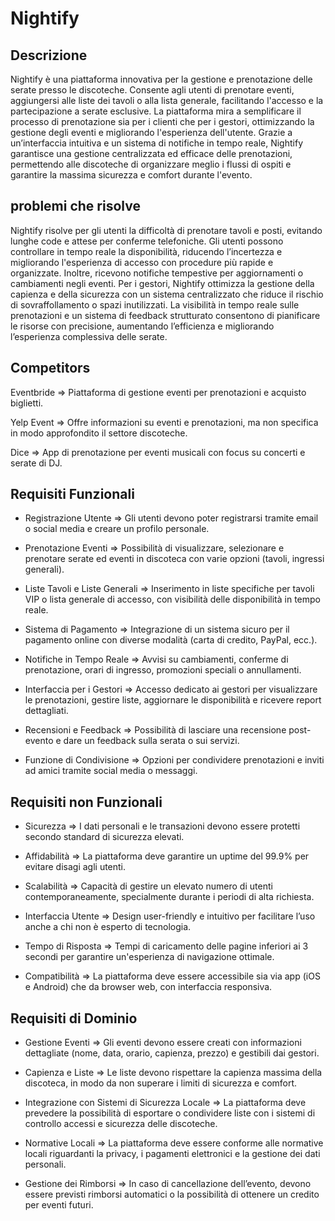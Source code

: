# Nightify


## Descrizione 
Nightify è una piattaforma innovativa per la gestione e prenotazione delle serate presso le discoteche. Consente agli utenti di prenotare eventi, aggiungersi alle liste dei tavoli o alla lista generale, facilitando l'accesso e la partecipazione a serate esclusive. La piattaforma mira a semplificare il processo di prenotazione sia per i clienti che per i gestori, ottimizzando la gestione degli eventi e migliorando l'esperienza dell'utente. Grazie a un’interfaccia intuitiva e un sistema di notifiche in tempo reale, Nightify garantisce una gestione centralizzata ed efficace delle prenotazioni, permettendo alle discoteche di organizzare meglio i flussi di ospiti e garantire la massima sicurezza e comfort durante l'evento.

## problemi che risolve 
Nightify risolve per gli utenti la difficoltà di prenotare tavoli e posti, evitando lunghe code e attese per conferme telefoniche. Gli utenti possono controllare in tempo reale la disponibilità, riducendo l’incertezza e migliorando l'esperienza di accesso con procedure più rapide e organizzate. Inoltre, ricevono notifiche tempestive per aggiornamenti o cambiamenti negli eventi.
Per i gestori, Nightify ottimizza la gestione della capienza e della sicurezza con un sistema centralizzato che riduce il rischio di sovraffollamento o spazi inutilizzati. La visibilità in tempo reale sulle prenotazioni e un sistema di feedback strutturato consentono di pianificare le risorse con precisione, aumentando l’efficienza e migliorando l’esperienza complessiva delle serate.

## Competitors 
  Eventbride => Piattaforma di gestione eventi per prenotazioni e acquisto biglietti.
  
  Yelp Event => Offre informazioni su eventi e prenotazioni, ma non specifica in modo approfondito il settore discoteche.
  
  Dice => App di prenotazione per eventi musicali con focus su concerti e serate di DJ.
  
## Requisiti Funzionali 
* Registrazione Utente => Gli utenti devono poter registrarsi tramite email o social media e creare un profilo personale.

* Prenotazione Eventi => Possibilità di visualizzare, selezionare e prenotare serate ed eventi in discoteca con varie opzioni (tavoli, ingressi generali).

* Liste Tavoli e Liste Generali => Inserimento in liste specifiche per tavoli VIP o lista generale di accesso, con visibilità delle disponibilità in tempo reale.

* Sistema di Pagamento => Integrazione di un sistema sicuro per il pagamento online con diverse modalità (carta di credito, PayPal, ecc.).

* Notifiche in Tempo Reale => Avvisi su cambiamenti, conferme di prenotazione, orari di ingresso, promozioni speciali o annullamenti.

* Interfaccia per i Gestori => Accesso dedicato ai gestori per visualizzare le prenotazioni, gestire liste, aggiornare le disponibilità e ricevere report dettagliati.

* Recensioni e Feedback => Possibilità di lasciare una recensione post-evento e dare un feedback sulla serata o sui servizi.

* Funzione di Condivisione => Opzioni per condividere prenotazioni e inviti ad amici tramite social media o messaggi.
  
## Requisiti non Funzionali 
* Sicurezza => I dati personali e le transazioni devono essere protetti secondo standard di sicurezza elevati.

* Affidabilità => La piattaforma deve garantire un uptime del 99.9% per evitare disagi agli utenti.

* Scalabilità => Capacità di gestire un elevato numero di utenti contemporaneamente, specialmente durante i periodi di alta richiesta.

* Interfaccia Utente => Design user-friendly e intuitivo per facilitare l’uso anche a chi non è esperto di tecnologia.

* Tempo di Risposta => Tempi di caricamento delle pagine inferiori ai 3 secondi per garantire un'esperienza di navigazione ottimale.

* Compatibilità => La piattaforma deve essere accessibile sia via app (iOS e Android) che da browser web, con interfaccia responsiva.
## Requisiti di Dominio 
* Gestione Eventi => Gli eventi devono essere creati con informazioni dettagliate (nome, data, orario, capienza, prezzo) e gestibili dai gestori.
  
* Capienza e Liste => Le liste devono rispettare la capienza massima della discoteca, in modo da non superare i limiti di sicurezza e comfort.
  
* Integrazione con Sistemi di Sicurezza Locale => La piattaforma deve prevedere la possibilità di esportare o condividere liste con i sistemi di controllo accessi e sicurezza delle discoteche.
  
* Normative Locali => La piattaforma deve essere conforme alle normative locali riguardanti la privacy, i pagamenti elettronici e la gestione dei dati personali.
  
* Gestione dei Rimborsi => In caso di cancellazione dell’evento, devono essere previsti rimborsi automatici o la possibilità di ottenere un credito per eventi futuri.

